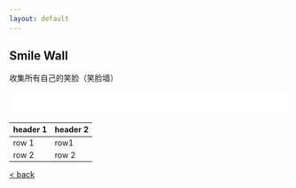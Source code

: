 ```yaml
---
layout: default
---
```


## Smile Wall

收集所有自己的笑脸（笑脸墙）

![bg][image-1]

header 1 | header 2
---|---
row 1 | row1
row 2 | row 2


[\<   back][1]

[1]:	./

[image-1]:	assets/pic/empty.png